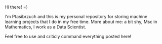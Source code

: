 Hi there! =)

I'm Ptasibrzuch and this is my personal repository for storing machine learning projects that I do in my free time. More about me: a bit shy, Msc in Mathematics, I work as a Data Scientist.

Feel free to use and criticly command everything posted here! 
